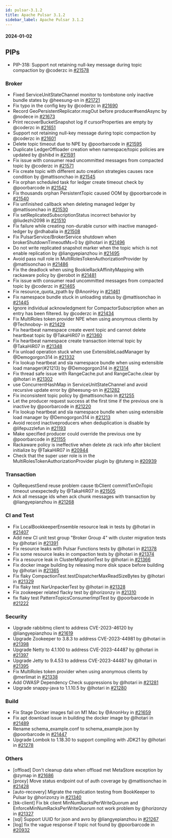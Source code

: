 ```yaml
---
id: pulsar-3.1.2
title: Apache Pulsar 3.1.2
sidebar_label: Apache Pulsar 3.1.2
---
```


#### 2024-01-02

## PIPs
- PIP-318: Support not retaining null-key message during topic compaction by @coderzc in [#21578](https://github.com/apache/pulsar/pull/21578)

### Broker
- Fixed ServiceUnitStateChannel monitor to tombstone only inactive bundle states by @heesung-sn in [#21721](https://github.com/apache/pulsar/pull/21721)
- Fix typo in the config key by @coderzc in [#21690](https://github.com/apache/pulsar/pull/21690)
- Record GeoPersistentReplicator.msgOut before producer#sendAsync by @nodece in [#21673](https://github.com/apache/pulsar/pull/21673)
- Print recoverBucketSnapshot log if cursorProperties are empty by @coderzc in [#21651](https://github.com/apache/pulsar/pull/21651)
- Support not retaining null-key message during topic compaction by @coderzc in [#21601](https://github.com/apache/pulsar/pull/21601)
- Delete topic timeout due to NPE by @poorbarcode in [#21595](https://github.com/apache/pulsar/pull/21595)
- Duplicate LedgerOffloader creation when namespace/topic policies are updated by @shibd in [#21591](https://github.com/apache/pulsar/pull/21591)
- Fix issue with consumer read uncommitted messages from compacted topic by @coderzc in [#21571](https://github.com/apache/pulsar/pull/21571)
- Fix create topic with different auto creation strategies causes race condition by @mattisonchao in [#21545](https://github.com/apache/pulsar/pull/21545)
- Fix orphan scheduled task for ledger create timeout check by @poorbarcode in [#21542](https://github.com/apache/pulsar/pull/21542)
- Fix thousands orphan PersistentTopic caused OOM by @poorbarcode in [#21540](https://github.com/apache/pulsar/pull/21540)
- Fix unfinished callback when deleting managed ledger by @mattisonchao in [#21530](https://github.com/apache/pulsar/pull/21530)
- Fix setReplicatedSubscriptionStatus incorrect behavior by @liudezhi2098 in [#21510](https://github.com/apache/pulsar/pull/21510)
- Fix failure while creating non-durable cursor with inactive managed-ledger by @rdhabalia in [#21508](https://github.com/apache/pulsar/pull/21508)
- Fix PulsarService/BrokerService shutdown when brokerShutdownTimeoutMs=0 by @lhotari in [#21496](https://github.com/apache/pulsar/pull/21496)
- Do not write replicated snapshot marker when the topic which is not enable replication by @liangyepianzhou in [#21495](https://github.com/apache/pulsar/pull/21495)
- Avoid pass null role in MultiRolesTokenAuthorizationProvider by @mattisonchao in [#21486](https://github.com/apache/pulsar/pull/21486)
- Fix the deadlock when using BookieRackAffinityMapping with rackaware policy by @erobot in [#21481](https://github.com/apache/pulsar/pull/21481)
- Fix issue with consumer read uncommitted messages from compacted topic by @coderzc in [#21465](https://github.com/apache/pulsar/pull/21465)
- Fix resource_quota_zpath by @AnonHxy in [#21461](https://github.com/apache/pulsar/pull/21461)
- Fix namespace bundle stuck in unloading status by @mattisonchao in [#21445](https://github.com/apache/pulsar/pull/21445)
- Ignore individual acknowledgment for CompactorSubscription when an entry has been filtered. by @coderzc in [#21434](https://github.com/apache/pulsar/pull/21434)
- Fix MultiRoles token provider NPE when using anonymous clients by @Technoboy- in [#21429](https://github.com/apache/pulsar/pull/21429)
- Fix heartbeat namespace create event topic and cannot delete heartbeat topic by @TakaHiR07 in [#21360](https://github.com/apache/pulsar/pull/21360)
- Fix heartbeat namespace create transaction internal topic by @TakaHiR07 in [#21348](https://github.com/apache/pulsar/pull/21348)
- Fix unload operation stuck when use ExtensibleLoadManager by @Demogorgon314 in [#21332](https://github.com/apache/pulsar/pull/21332)
- Fix lookup heartbeat and sla namespace bundle when using extensible load manager(#21213) by @Demogorgon314 in [#21314](https://github.com/apache/pulsar/pull/21314)
- Fix thread safe issue with RangeCache.put and RangeCache.clear by @lhotari in [#21302](https://github.com/apache/pulsar/pull/21302)
- use ConcurrentHashMap in ServiceUnitStateChannel and avoid recursive update error by @heesung-sn in [#21282](https://github.com/apache/pulsar/pull/21282)
- Fix inconsistent topic policy by @mattisonchao in [#21255](https://github.com/apache/pulsar/pull/21255)
- Let the producer request success at the first time if the previous one is inactive by @poorbarcode in [#21220](https://github.com/apache/pulsar/pull/21220)
- Fix lookup heartbeat and sla namespace bundle when using extensible load manager by @Demogorgon314 in [#21213](https://github.com/apache/pulsar/pull/21213)
- Avoid record inactiveproducers when deduplication is disable by @lifepuzzlefun in [#21193](https://github.com/apache/pulsar/pull/21193)
- Make specified producer could override the previous one by @poorbarcode in [#21155](https://github.com/apache/pulsar/pull/21155)
- Rackaware policy is ineffective when delete zk rack info after bkclient initialize by @TakaHiR07 in [#20944](https://github.com/apache/pulsar/pull/20944)
- Check that the super user role is in the MultiRolesTokenAuthorizationProvider plugin by @tuteng in [#20939](https://github.com/apache/pulsar/pull/20939)

### Transaction
- OpRequestSend reuse problem cause tbClient commitTxnOnTopic timeout unexpectedly by @TakaHiR07 in [#21505](https://github.com/apache/pulsar/pull/21505)
- Ack all message ids when ack chunk messages with transaction by @liangyepianzhou in [#21268](https://github.com/apache/pulsar/pull/21268)

### CI and Test
- Fix LocalBookkeeperEnsemble resource leak in tests by @lhotari in [#21407](https://github.com/apache/pulsar/pull/21407)
- Add new CI unit test group "Broker Group 4" with cluster migration tests by @lhotari in [#21391](https://github.com/apache/pulsar/pull/21391)
- Fix resource leaks with Pulsar Functions tests by @lhotari in [#21378](https://github.com/apache/pulsar/pull/21378)
- Fix some resource leaks in compaction tests by @lhotari in [#21374](https://github.com/apache/pulsar/pull/21374)
- Fix a resource leak in ClusterMigrationTest by @lhotari in [#21366](https://github.com/apache/pulsar/pull/21366)
- Fix docker image building by releasing more disk space before building by @lhotari in [#21365](https://github.com/apache/pulsar/pull/21365)
- Fix flaky CompactionTest.testDispatcherMaxReadSizeBytes by @lhotari in [#21329](https://github.com/apache/pulsar/pull/21329)
- Fix flaky test NarUnpackerTest by @lhotari in [#21328](https://github.com/apache/pulsar/pull/21328)
- Fix zookeeper related flacky test by @horizonzy in [#21310](https://github.com/apache/pulsar/pull/21310)
- fix flaky test PatternTopicsConsumerImplTest by @poorbarcode in [#21222](https://github.com/apache/pulsar/pull/21222)

### Security
- Upgrade rabbitmq client to address CVE-2023-46120 by @liangyepianzhou in [#21619](https://github.com/apache/pulsar/pull/21619)
- Upgrade Zookeeper to 3.8.3 to address CVE-2023-44981 by @lhotari in [#21398](https://github.com/apache/pulsar/pull/21398)
- Upgrade Netty to 4.1.100 to address CVE-2023-44487 by @lhotari in [#21397](https://github.com/apache/pulsar/pull/21397)
- Upgrade Jetty to 9.4.53 to address CVE-2023-44487 by @lhotari in [#21395](https://github.com/apache/pulsar/pull/21395)
- Fix MultiRoles token provider when using anonymous clients by @merlimat in [#21338](https://github.com/apache/pulsar/pull/21338)
- Add OWASP Dependency Check suppressions by @lhotari in [#21281](https://github.com/apache/pulsar/pull/21281)
- Upgrade snappy-java to 1.1.10.5 by @lhotari in [#21280](https://github.com/apache/pulsar/pull/21280)

### Build
- Fix Stage Docker images fail on M1 Mac by @AnonHxy in [#21659](https://github.com/apache/pulsar/pull/21659)
- Fix apt download issue in building the docker image by @lhotari in [#21489](https://github.com/apache/pulsar/pull/21489)
- Rename schema_example.conf to schema_example.json by @poorbarcode in [#21447](https://github.com/apache/pulsar/pull/21447)
- Upgrade Lombok to 1.18.30 to support compiling with JDK21 by @lhotari in [#21278](https://github.com/apache/pulsar/pull/21278)

### Others

- [offload] Don't cleanup data when offload met MetaStore exception by @zymap in [#21686](https://github.com/apache/pulsar/pull/21686)
- [proxy] Move status endpoint out of auth coverage by @mattisonchao in [#21428](https://github.com/apache/pulsar/pull/21428)
- [auto-recovery] Migrate the replication testing from BookKeeper to Pulsar by @horizonzy in [#21340](https://github.com/apache/pulsar/pull/21340)
- [bk-client] Fix bk client MinNumRacksPerWriteQuorum and EnforceMinNumRacksPerWriteQuorum not work problem by @horizonzy in [#21327](https://github.com/apache/pulsar/pull/21327)
- [sql] Support UUID for json and avro by @liangyepianzhou in [#21267](https://github.com/apache/pulsar/pull/21267)
- [log] fix the vague response if topic not found by @poorbarcode in [#20932](https://github.com/apache/pulsar/pull/20932)
